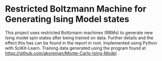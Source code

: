 # Restricted Boltzmann Machine for Generating Ising Model states

This project uses restricted Boltzmann machines (RBMs) to generate new Ising model spin states after being trained on data. Further details and the effect this has can be found in the report in root. Implemented using Python with SciKit-Learn. Training data generated using the program found at https://github.com/akoreman/Monte-Carlo-Ising-Model .
